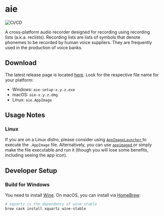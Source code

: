 # aie

![CI/CD](https://github.com/team-aie/app/workflows/CI/CD/badge.svg)

A cross-platform audio recorder designed for recording using recording lists (a.k.a. reclists). Recording lists are
lists of symbols that denote phonemes to be recorded by human voice suppliers. They are frequently used in the
production of voice banks.

## Download

The latest release page is located [here](https://github.com/team-aie/app/releases/latest). Look for the respective file
name for your platform:

* Windows: `aie-setup-x.y.z.exe`
* macOS: `aie-x.y.z.dmg`
* Linux: `aie.AppImage`

## Usage Notes

### Linux
If you are on a Linux distro, please consider using [ `AppImageLauncher`
](https://github.com/TheAssassin/AppImageLauncher) to execute the `.AppImage` file. Alternatively, you can use [
`appimaged` ](https://github.com/AppImage/appimaged) or simply make the file executable and run it (though you will lose
some benefits, including seeing the app icon).

## Developer Setup

### Build for Windows
You need to install [Wine](https://wiki.winehq.org/). On macOS, you can install via [HomeBrew](https://brew.sh/):

``` bash
# xquartz is the dependency of wine-stable
brew cask install xquartz wine-stable
```
